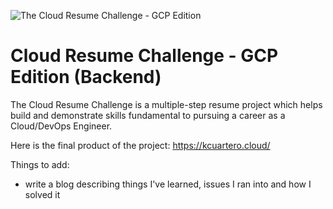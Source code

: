 ![The Cloud Resume Challenge - GCP Edition](https://github.com/kcuartero/crc-backend/assets/30248294/3563edfd-bad9-41fe-a255-d582d98ed5c8)
# Cloud Resume Challenge - GCP Edition (Backend)

The Cloud Resume Challenge is a multiple-step resume project which helps build and demonstrate skills fundamental to pursuing a career as a Cloud/DevOps Engineer. 

Here is the final product of the project: https://kcuartero.cloud/

Things to add:
- write a blog describing things I've learned, issues I ran into and how I solved it
